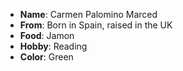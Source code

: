 
* **Name**: Carmen Palomino Marced
* **From**: Born in Spain, raised in the UK
* **Food**: Jamon
* **Hobby**: Reading
* **Color**: Green

